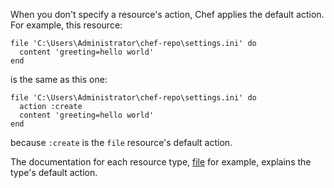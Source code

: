 When you don't specify a resource's action, Chef applies the default action. For example, this resource:

```ruby-Win32
file 'C:\Users\Administrator\chef-repo\settings.ini' do
  content 'greeting=hello world'
end
```

is the same as this one:

```ruby-Win32
file 'C:\Users\Administrator\chef-repo\settings.ini' do
  action :create
  content 'greeting=hello world'
end
```

because `:create` is the `file` resource's default action.

The documentation for each resource type, [file](http://docs.chef.io/resource_file.html) for example, explains the type's default action.
